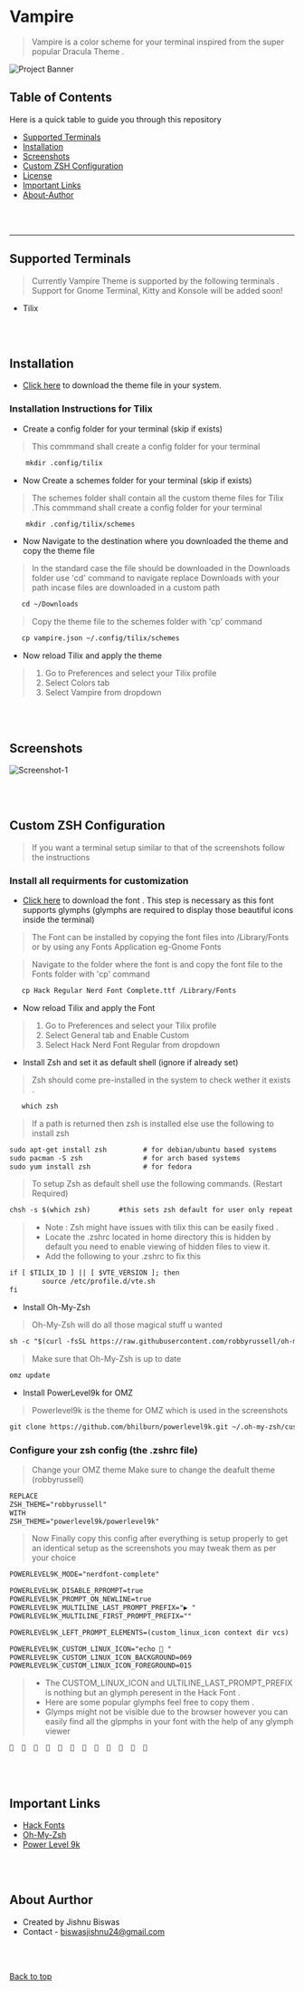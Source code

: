 # Vampire 
> Vampire is a color scheme for your terminal inspired from the super popular Dracula Theme . 

![Project Banner](./Images/Banner.png)

## Table of Contents
Here is a quick table to guide you through this repository

- [Supported Terminals](#Supported-Terminals)
- [Installation](#Installation)
- [Screenshots](#Screenshots)
- [Custom ZSH Configuration](#Custom-ZSH-Configuration)
- [License](#license)
- [Important Links](#Important-Links)
- [About-Author](#About-Author)


<br>
<br/>

---
## Supported Terminals 
> Currently Vampire Theme is supported by the following terminals . Support for Gnome Terminal, Kitty and Konsole will be added soon!
* Tilix

<br>
<br/>

## Installation
<p>
  
* [Click here](https://github.com/BiswasJishnu/Vampire-Terminal-Theme/releases/download/v0.1/Vampire.json) to download the theme file in your system.
<p/>

### Installation Instructions for Tilix

*  Create a config folder for your terminal (skip if exists)
> This commmand shall create a config folder for your terminal 
```html
    mkdir .config/tilix
```
* Now Create a schemes  folder for your terminal (skip if exists)
> The schemes folder shall contain all the custom theme files for Tilix .This commmand shall create a config folder for your terminal 
```html
    mkdir .config/tilix/schemes
```
* Now Navigate to the destination where you downloaded the theme and copy the theme file
> In the standard case the file should be downloaded in the Downloads folder use 'cd' command to navigate replace Downloads with your path incase files are downloaded in a custom path
```html
   cd ~/Downloads
```
> Copy the theme file to the schemes folder with 'cp' command
```html
   cp vampire.json ~/.config/tilix/schemes
```
* Now reload Tilix and apply the theme

>1. Go to Preferences and select your Tilix profile
>2. Select Colors tab
>3. Select Vampire from dropdown

<br>
<br/>

## Screenshots

![Screenshot-1](./Images/collage.png)

<br>
<br/>

## Custom ZSH Configuration

>If you want a terminal setup similar to that of the screenshots follow the instructions

### Install all requirments for customization

* [Click here](https://github.com/BiswasJishnu/Vampire-Terminal-Theme/releases/download/v0.2/Hack.Regular.Nerd.Font.Complete.ttf ) to download the font . This step is   necessary as this font supports glymphs (glymphs are required to display those beautiful icons inside the terminal)
<p>
  
> The Font can be installed by copying the font files into /Library/Fonts or by using any Fonts Application eg-Gnome Fonts
<p/>
<p>
  
>Navigate to the folder where the font is and copy the font file to the Fonts folder with 'cp' command 
```html
   cp Hack Regular Nerd Font Complete.ttf /Library/Fonts
```
<p/>

* Now reload Tilix and apply the Font
>1. Go to Preferences and select your Tilix profile
>2. Select General tab and Enable Custom
>3. Select Hack Nerd Font Regular  from dropdown

* Install Zsh and set it as default shell (ignore if already set)

> Zsh should come pre-installed in the system to check wether it exists .  
```html
   which zsh 
```
> If a path is returned then zsh is installed else use  the following to install zsh
```html
sudo apt-get install zsh         # for debian/ubuntu based systems
sudo pacman -S zsh               # for arch based systems
sudo yum install zsh             # for fedora 
```
> To setup Zsh as default shell use the following commands. (Restart Required)
```html
chsh -s $(which zsh)       #this sets zsh default for user only repeat with sudo chsh -s $(which zsh) if you want zsh as default shell set for root
```
>  * Note : Zsh might have issues with tilix this can be easily fixed .
>  * Locate the .zshrc located in home directory this is hidden by default you need to enable viewing of hidden files to view it. 
>  * Add the following to  your .zshrc to fix this
```html
if [ $TILIX_ID ] || [ $VTE_VERSION ]; then
        source /etc/profile.d/vte.sh
fi
```
* Install Oh-My-Zsh

> Oh-My-Zsh will do all those magical stuff u wanted 

```html
sh -c "$(curl -fsSL https://raw.githubusercontent.com/robbyrussell/oh-my-zsh/master/tools/install.sh)"
```
> Make sure that Oh-My-Zsh is up to date

```html
omz update
```
* Install PowerLevel9k for OMZ

>Powerlevel9k is the theme for OMZ which is used in the screenshots 

```html
git clone https://github.com/bhilburn/powerlevel9k.git ~/.oh-my-zsh/custom/themes/powerlevel9k
```

### Configure your zsh config  (the .zshrc file)

> Change your OMZ theme Make sure to change the deafult theme (robbyrussell)

```html
REPLACE
ZSH_THEME="robbyrussell"
WITH
ZSH_THEME="powerlevel9k/powerlevel9k"
```

> Now Finally  copy this config after everything is setup properly to get an identical setup as the screenshots you may tweak them as per your choice

```html
POWERLEVEL9K_MODE="nerdfont-complete"

POWERLEVEL9K_DISABLE_RPROMPT=true
POWERLEVEL9K_PROMPT_ON_NEWLINE=true
POWERLEVEL9K_MULTILINE_LAST_PROMPT_PREFIX="▶ "
POWERLEVEL9K_MULTILINE_FIRST_PROMPT_PREFIX=""

POWERLEVEL9K_LEFT_PROMPT_ELEMENTS=(custom_linux_icon context dir vcs)

POWERLEVEL9K_CUSTOM_LINUX_ICON="echo  "
POWERLEVEL9K_CUSTOM_LINUX_ICON_BACKGROUND=069
POWERLEVEL9K_CUSTOM_LINUX_ICON_FOREGROUND=015

```

> * The CUSTOM_LINUX_ICON and ULTILINE_LAST_PROMPT_PREFIX is nothing but an glymph peresent in the Hack Font .
> * Here are some popular glymphs feel free to copy them . 
> * Glymps might not be visible due to the browser however you can easily find all the glpmphs in your font with the help of any glymph viewer


```html
                           
```
<br>
<br/>

## Important Links
- [Hack Fonts ](https://github.com/ryanoasis/nerd-fonts/tree/master/patched-fonts/Hack)
- [Oh-My-Zsh](https://github.com/ohmyzsh/ohmyzsh)
- [Power Level 9k](https://github.com/Powerlevel9k/powerlevel9k)

<br>
<br/>

## About Aurthor
* Created by Jishnu Biswas
* Contact - biswasjishnu24@gmail.com

<br>
<br/>

[Back to top](#Vampire)
